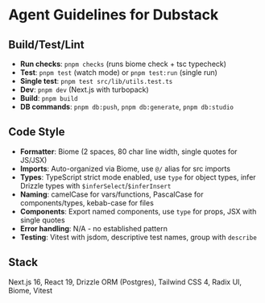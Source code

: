 # Agent Guidelines for Dubstack

## Build/Test/Lint
- **Run checks**: `pnpm checks` (runs biome check + tsc typecheck)
- **Test**: `pnpm test` (watch mode) or `pnpm test:run` (single run)
- **Single test**: `pnpm test src/lib/utils.test.ts`
- **Dev**: `pnpm dev` (Next.js with turbopack)
- **Build**: `pnpm build`
- **DB commands**: `pnpm db:push`, `pnpm db:generate`, `pnpm db:studio`

## Code Style
- **Formatter**: Biome (2 spaces, 80 char line width, single quotes for JS/JSX)
- **Imports**: Auto-organized via Biome, use `@/` alias for src imports
- **Types**: TypeScript strict mode enabled, use `type` for object types, infer Drizzle types with `$inferSelect`/`$inferInsert`
- **Naming**: camelCase for vars/functions, PascalCase for components/types, kebab-case for files
- **Components**: Export named components, use `type` for props, JSX with single quotes
- **Error handling**: N/A - no established pattern
- **Testing**: Vitest with jsdom, descriptive test names, group with `describe`

## Stack
Next.js 16, React 19, Drizzle ORM (Postgres), Tailwind CSS 4, Radix UI, Biome, Vitest

